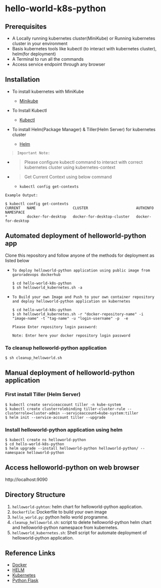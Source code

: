 # hello-world-k8s-python

## Prerequisites

* A Locally running kubernetes cluster(MiniKube) or Running kubernetes cluster in your environment
* Basis kubernetes tools like kubectl (to interact with kubernetes cluster), helm(for deployment)
* A Terminal to run all the commands
* Access service endpoint through any browser

## Installation

* To install kubernetes with MiniKube
  * [Minikube](https://kubernetes.io/docs/setup/learning-environment/minikube/#installation)

* To Install Kubectl
  * [Kubectl](https://kubernetes.io/docs/tasks/tools/install-kubectl/)

* To install Helm(Package Manager) & Tiller(Helm Server) for kubernetes cluster
  * [Helm](https://helm.sh/docs/install/)

> `Important Note:`
- > Please configure kubectl command to interact with correct kubernetes cluster using kubernetes-context
- > Get Current Context using below command
    - `kubectl config get-contexts`

`Example Output:`
```
$ kubectl config get-contexts
CURRENT   NAME                 CLUSTER                      AUTHINFO             NAMESPACE
*         docker-for-desktop   docker-for-desktop-cluster   docker-for-desktop
```


## Automated deployment of helloworld-python app

Clone this repository and follow anyone of the methods for deployment as listed below

* `To deploy helloworld-python application using public image from garoradevops dockerhub`
    ```
    $ cd hello-world-k8s-python
    $ sh helloworld_kubernetes.sh -a
    ```

* `To Build your own Image and Push to your own container repository and deploy helloworld-python application on kubernetes`
  ```
  $ cd hello-world-k8s-python
  $ sh helloworld_kubernetes.sh -r "docker-repository-name" -i "image-name" -t "tag-name" -u "login-username" -p  -e

  Please Enter repository login password:

  Note: Enter here your docker repository login password
  ```

### To cleanup helloworld-python application

```
$ sh cleanup_helloworld.sh
```

## Manual deployment of helloworld-python application

### First install Tiller (Helm Server)

```
$ kubectl create serviceaccount tiller -n kube-system
$ kubectl create clusterrolebinding tiller-cluster-rule --clusterrole=cluster-admin --serviceaccount=kube-system:tiller
$ helm init --service-account tiller --upgrade
```

### Install helloworld-python application using helm

```
$ kubectl create ns helloworld-python
$ cd hello-world-k8s-python
$ helm upgrade --install helloworld-python helloworld-python/ --namespace helloworld-python
```

## Access helloworld-python on web browser
http://localhost:9090


## Directory Structure

1. `helloworld-pyhton`: helm chart for helloworld-python application.
2. `Dockerfile`: Dockerfile to build your own image
3. `hello_world.py`: python hello world programme.
4. `cleanup_helloworld.sh`: script to delete helloworld-python helm chart and helloworld-python namespace from kubernetes.
5. `helloworld_kubernetes.sh`: Shell script for automate deployment of helloworld-python application.

## Reference Links
* [Docker](https://docs.docker.com/)
* [HELM](https://helm.sh/docs/install/)
* [Kubernetes](https://kubernetes.io/docs/home/)
* [Python Flask](http://flask.pocoo.org/docs/1.0/)

